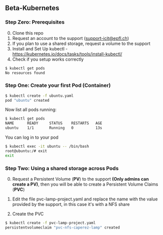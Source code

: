 ## Beta-Kubernetes

### Step Zero: Prerequisites

0. Clone this repo
1. Request an account to the support (support-icit@epfl.ch)
2. If you plan to use a shared storage, request a volume  to the support
3. Install and Set Up kubectl - https://kubernetes.io/docs/tasks/tools/install-kubectl/
4. Check if you setup works correctly
```sh
$ kubectl get pods     
No resources found
```
### Step One: Create your first Pod (Container)
```sh
$ kubectl create -f ubuntu.yaml     
pod "ubuntu" created
```
Now list all pods running:
```sh
$ kubectl get pods
NAME      READY     STATUS    RESTARTS   AGE
ubuntu    1/1       Running   0          13s
```
You can log in to your pod 
```sh
$ kubectl exec -it ubuntu -- /bin/bash
root@ubuntu:/# exit
exit
```
### Step Two: Using a shared storage across Pods
0. Request a Persistent Volume (**PV**) to the support **(Only admins can create a PV)**, then you will be able to create a Persistent Volume Claims (**PVC**)

1. Edit the file pvc-lamp-project.yaml and replace the name with the value provided by the support, in this case it's with a NFS share
2. Create the PVC
```sh
$ kubectl create -f pvc-lamp-project.yaml 
persistentvolumeclaim "pvc-nfs-caperez-lamp" created
```
